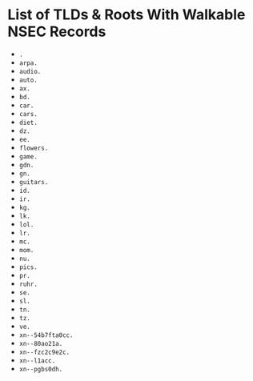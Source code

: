 # List of TLDs & Roots With Walkable NSEC Records

* `.`
* `arpa.`
* `audio.`
* `auto.`
* `ax.`
* `bd.`
* `car.`
* `cars.`
* `diet.`
* `dz.`
* `ee.`
* `flowers.`
* `game.`
* `gdn.`
* `gn.`
* `guitars.`
* `id.`
* `ir.`
* `kg.`
* `lk.`
* `lol.`
* `lr.`
* `mc.`
* `mom.`
* `nu.`
* `pics.`
* `pr.`
* `ruhr.`
* `se.`
* `sl.`
* `tn.`
* `tz.`
* `ve.`
* `xn--54b7fta0cc.`
* `xn--80ao21a.`
* `xn--fzc2c9e2c.`
* `xn--l1acc.`
* `xn--pgbs0dh.`
